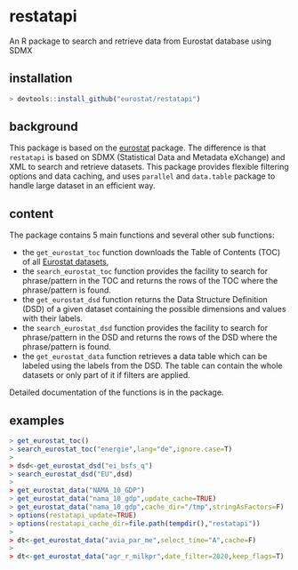 # restatapi
An R package to search and retrieve data from Eurostat database using SDMX  

## installation

```R
> devtools::install_github("eurostat/restatapi")
```

## background
This package is based on the [eurostat](https://github.com/rOpenGov/eurostat/) package. The difference is that `restatapi` is based on SDMX (Statistical Data and Metadata eXchange) and XML to search and retrieve datasets. This package provides flexible filtering options and data caching, and uses `parallel` and `data.table` package to handle large dataset in an efficient way.  

## content
The package contains 5 main functions and several other sub functions: 

* the `get_eurostat_toc` function downloads the Table of Contents (TOC) of all [Eurostat datasets](https://ec.europa.eu/eurostat/data/database),
* the `search_eurostat_toc` function provides the facility to search for phrase/pattern in the TOC and returns the rows of the TOC where the phrase/pattern is found.
* the `get_eurostat_dsd` function returns the Data Structure Definition (DSD) of a given dataset containing the possible dimensions and values with their labels. 
* the `search_eurostat_dsd` function provides the facility to search for phrase/pattern in the DSD and returns the rows of the DSD where the phrase/pattern is found.
* the `get_eurostat_data` function retrieves a data table which can be labeled using the labels from the DSD. The table can contain the whole datasets or only part of it if filters are applied.

Detailed documentation of the functions is in the package.


## examples

```R
> get_eurostat_toc()
> search_eurostat_toc("energie",lang="de",ignore.case=T)
> 
> dsd<-get_eurostat_dsd("ei_bsfs_q")
> search_eurostat_dsd("EU",dsd)
> 
> get_eurostat_data("NAMA_10_GDP")
> get_eurostat_data("nama_10_gdp",update_cache=TRUE)
> get_eurostat_data("nama_10_gdp",cache_dir="/tmp",stringAsFactors=F)
> options(restatapi_update=TRUE)
> options(restatapi_cache_dir=file.path(tempdir(),"restatapi"))
>
> dt<-get_eurostat_data("avia_par_me",select_time="A",cache=F)
> 
> dt<-get_eurostat_data("agr_r_milkpr",date_filter=2020,keep_flags=T)
```
